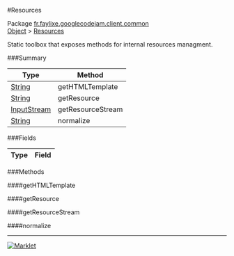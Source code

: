 #Resources

Package [fr.faylixe.googlecodejam.client.common](../)<br>
[Object](../../../../java/langObject.md) > [Resources](Resources.md)

<p>Static toolbox that exposes methods for internal resources managment.</p>

###Summary


| Type | Method |
| --- | --- |
| [String](../../../../java/langString.md) | getHTMLTemplate |
| [String](../../../../java/langString.md) | getResource |
| [InputStream](../../../../java/ioInputStream.md) | getResourceStream |
| [String](../../../../java/langString.md) | normalize |

###Fields


| Type | Field |
| --- | --- |

###Methods

####getHTMLTemplate


####getResource


####getResourceStream


####normalize


---
[![Marklet](https://img.shields.io/badge/Generated%20by-Marklet-green.svg)](https://github.com/Faylixe/marklet)